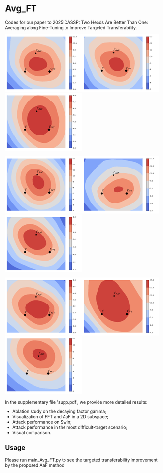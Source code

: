 # Avg_FT
Codes for our paper to 2025ICASSP: Two Heads Are Better Than One: Averaging along Fine-Tuning to Improve Targeted Transferability.

<img src="results/loss_surface/919_01.png" width="250"><img src="results/loss_surface/919_02.png" width="250"><img src="results/loss_surface/919_03.png" width="250">  

<img src="results/loss_surface/919_04.png" width="250"><img src="results/loss_surface/919_05.png" width="250"><img src="results/loss_surface/919_06.png" width="250">  

<img src="results/loss_surface/919_07.png" width="250"><img src="results/loss_surface/919_08.png" width="250"><img src="results/loss_surface/919_09.png" width="250">

In the supplementary file 'supp.pdf', we provide more detailed results:

- Ablation study on the decaying factor gamma;
- Visualization of FFT and AaF in a 2D subspace;
- Attack performance on Swin;
- Attack performance in the most difficult-target scenario; 
- Visual comparison. 

## Usage
Please run main_Avg_FT.py to see the targeted transferability improvement by the proposed AaF method.




